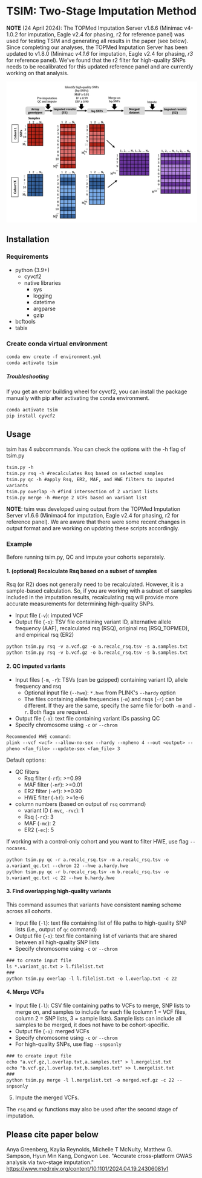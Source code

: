 # TSIM: Two-Stage Imputation Method

**NOTE** (24 April 2024): The TOPMed Imputation Server v1.6.6 (Minimac v4-1.0.2 for imputation, Eagle v2.4 for phasing, r2 for reference panel) was used for testing TSIM and generating all results in the paper (see below). Since completing our analyses, the TOPMed Imputation Server has been updated to v1.8.0 (Minimac _v4.1.6_ for imputation, Eagle v2.4 for phasing, _r3_ for reference panel). We've found that the r2 filter for high-quality SNPs needs to be recalibrated for this updated reference panel and are currently working on that analysis.


![](tsim.png)

## Installation
### Requirements
- python (3.9+)
    - cyvcf2
    - native libraries
        - sys
        - logging
        - datetime
        - argparse
        - gzip
- bcftools
- tabix

### Create conda virtual environment
```
conda env create -f environment.yml
conda activate tsim
```

##### Troubleshooting
If you get an error building wheel for cyvcf2, you can install the package manually with pip after activating the conda environment.
```
conda activate tsim
pip install cyvcf2
```

## Usage
tsim has 4 subcommands.
You can check the options with the -h flag of tsim.py
```
tsim.py -h
tsim.py rsq -h #recalculates Rsq based on selected samples
tsim.py qc -h #apply Rsq, ER2, MAF, and HWE filters to imputed variants
tsim.py overlap -h #find intersection of 2 variant lists
tsim.py merge -h #merge 2 VCFs based on variant list
```

**NOTE**: tsim was developed using output from the TOPMed Imputation Server v1.6.6 (Minimac4 for imputation, Eagle v2.4 for phasing, r2 for reference panel). We are aware that there were some recent changes in output format and are working on updating these scripts accordingly.


### Example 
Before running tsim.py, QC and impute your cohorts separately.

#### 1. (optional) Recalculate Rsq based on a subset of samples
Rsq (or R2) does not generally need to be recalculated. However, it is  a sample-based calculation. So, if you are working with a subset of samples included in the imputation results, recalculating rsq will provide more accurate measurements for determining high-quality SNPs.
- Input file (`-v`): imputed VCF
- Output file (`-o`): TSV file containing variant ID, alternative allele frequency (AAF), recalculated rsq (RSQ), original rsq (RSQ_TOPMED), and empirical rsq (ER2)

```
python tsim.py rsq -v a.vcf.gz -o a.recalc_rsq.tsv -s a.samples.txt
python tsim.py rsq -v b.vcf.gz -o b.recalc_rsq.tsv -s b.samples.txt
```

#### 2. QC imputed variants
- Input files (`-m`, `-r`): TSVs (can be gzipped) containing variant ID, allele frequency and rsq
  - Optional input file (`--hwe`): `*.hwe` from PLINK's `--hardy` option
  - The files containing allele frequencies (`-m`) and rsqs (`-r`) can be different. If they are the same, specify the same file for both `-m` and `-r`. Both flags are required.
- Output file (`-o`): text file containing variant IDs passing QC
- Specify chromosome using `-c` or `--chrom`
  
```
Recommended HWE command:
plink --vcf <vcf> --allow-no-sex --hardy --mpheno 4 --out <output> --pheno <fam_file> --update-sex <fam_file> 3
```

Default options: 
- QC filters
    - Rsq filter (`-rf`): >=0.99
    - MAF filter (`-mf`): >=0.01
    - ER2 filter (`-ef`): >=0.90
    - HWE filter (`-hf`): >=1e-6
- column numbers (based on output of `rsq` command)
    - variant ID (`-mvc`, `-rvc`): 1
    - Rsq (`-rc`): 3
    - MAF (`-mc`): 2
    - ER2 (`-ec`): 5

If working with a control-only cohort and you want to filter HWE, use flag `--nocases`.

```
python tsim.py qc -r a.recalc_rsq.tsv -m a.recalc_rsq.tsv -o a.variant_qc.txt --chrom 22 --hwe a.hardy.hwe
python tsim.py qc -r b.recalc_rsq.tsv -m b.recalc_rsq.tsv -o b.variant_qc.txt -c 22 --hwe b.hardy.hwe
```

#### 3. Find overlapping high-quality variants 
This command assumes that variants have consistent naming scheme across all cohorts.
- Input file (`-l`): text file containing list of file paths to high-quality SNP lists (i.e., output of `qc` command)
- Output file (`-o`): text file containing list of variants that are shared between all high-quality SNP lists
- Specify chromosome using `-c` or `--chrom`

```
### to create input file
ls *.variant_qc.txt > l.filelist.txt
###
python tsim.py overlap -l l.filelist.txt -o l.overlap.txt -c 22
```

#### 4. Merge VCFs
- Input file (`-l`): CSV file containing paths to VCFs to merge, SNP lists to merge on, and samples to include for each file (column 1 = VCF files, column 2 = SNP lists, 3 = sample lists). Sample lists can include all samples to be merged, it does not have to be cohort-specific.
- Output file (`-o`): merged VCFs
- Specify chromosome using `-c` or `--chrom`
- For high-quality SNPs, use flag `--snpsonly`

```
### to create input file
echo "a.vcf.gz,l.overlap.txt,a.samples.txt" > l.mergelist.txt
echo "b.vcf.gz,l.overlap.txt,b.samples.txt" >> l.mergelist.txt
###
python tsim.py merge -l l.mergelist.txt -o merged.vcf.gz -c 22 --snpsonly
```

5. Impute the merged VCFs.

The `rsq` and `qc` functions may also be used after the second stage of imputation. 


## Please cite paper below
Anya Greenberg, Kaylia Reynolds, Michelle T McNulty,  Matthew G. Sampson,  Hyun Min Kang,  Dongwon Lee. "Accurate cross-platform GWAS analysis via two-stage imputation." https://www.medrxiv.org/content/10.1101/2024.04.19.24306081v1
